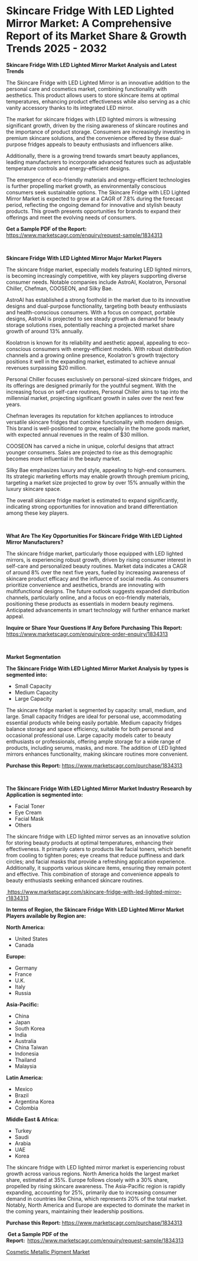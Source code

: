 <p><h1>Skincare Fridge With LED Lighted Mirror Market: A Comprehensive Report of its Market Share & Growth Trends 2025 - 2032</h1></p><p><strong>Skincare Fridge With LED Lighted Mirror Market Analysis and Latest Trends</strong></p>
<p><p>The Skincare Fridge with LED Lighted Mirror is an innovative addition to the personal care and cosmetics market, combining functionality with aesthetics. This product allows users to store skincare items at optimal temperatures, enhancing product effectiveness while also serving as a chic vanity accessory thanks to its integrated LED mirror. </p><p>The market for skincare fridges with LED lighted mirrors is witnessing significant growth, driven by the rising awareness of skincare routines and the importance of product storage. Consumers are increasingly investing in premium skincare solutions, and the convenience offered by these dual-purpose fridges appeals to beauty enthusiasts and influencers alike. </p><p>Additionally, there is a growing trend towards smart beauty appliances, leading manufacturers to incorporate advanced features such as adjustable temperature controls and energy-efficient designs. </p><p>The emergence of eco-friendly materials and energy-efficient technologies is further propelling market growth, as environmentally conscious consumers seek sustainable options. The Skincare Fridge with LED Lighted Mirror Market is expected to grow at a CAGR of 7.8% during the forecast period, reflecting the ongoing demand for innovative and stylish beauty products. This growth presents opportunities for brands to expand their offerings and meet the evolving needs of consumers.</p></p>
<p><strong>Get a Sample PDF of the Report:&nbsp;</strong> <a href="https://www.marketscagr.com/enquiry/request-sample/1834313?utm_campaign=2526&utm_medium=2&utm_source=Github&utm_content=ia&utm_term=05042025&utm_id=skincare-fridge-with-led-lighted-mirror">https://www.marketscagr.com/enquiry/request-sample/1834313</a></p>
<p>&nbsp;</p>
<p><strong>Skincare Fridge With LED Lighted Mirror Major Market Players</strong></p>
<p><p>The skincare fridge market, especially models featuring LED lighted mirrors, is becoming increasingly competitive, with key players supporting diverse consumer needs. Notable companies include AstroAI, Koolatron, Personal Chiller, Chefman, COOSEON, and Silky Bae.</p><p>AstroAI has established a strong foothold in the market due to its innovative designs and dual-purpose functionality, targeting both beauty enthusiasts and health-conscious consumers. With a focus on compact, portable designs, AstroAI is projected to see steady growth as demand for beauty storage solutions rises, potentially reaching a projected market share growth of around 13% annually.</p><p>Koolatron is known for its reliability and aesthetic appeal, appealing to eco-conscious consumers with energy-efficient models. With robust distribution channels and a growing online presence, Koolatron's growth trajectory positions it well in the expanding market, estimated to achieve annual revenues surpassing $20 million.</p><p>Personal Chiller focuses exclusively on personal-sized skincare fridges, and its offerings are designed primarily for the youthful segment. With the increasing focus on self-care routines, Personal Chiller aims to tap into the millennial market, projecting significant growth in sales over the next few years.</p><p>Chefman leverages its reputation for kitchen appliances to introduce versatile skincare fridges that combine functionality with modern design. This brand is well-positioned to grow, especially in the home goods market, with expected annual revenues in the realm of $30 million.</p><p>COOSEON has carved a niche in unique, colorful designs that attract younger consumers. Sales are projected to rise as this demographic becomes more influential in the beauty market.</p><p>Silky Bae emphasizes luxury and style, appealing to high-end consumers. Its strategic marketing efforts may enable growth through premium pricing, targeting a market size projected to grow by over 15% annually within the luxury skincare space. </p><p>The overall skincare fridge market is estimated to expand significantly, indicating strong opportunities for innovation and brand differentiation among these key players.</p></p>
<p>&nbsp;</p>
<p><strong>What Are The Key Opportunities For Skincare Fridge With LED Lighted Mirror Manufacturers?</strong></p>
<p><p>The skincare fridge market, particularly those equipped with LED lighted mirrors, is experiencing robust growth, driven by rising consumer interest in self-care and personalized beauty routines. Market data indicates a CAGR of around 8% over the next five years, fueled by increasing awareness of skincare product efficacy and the influence of social media. As consumers prioritize convenience and aesthetics, brands are innovating with multifunctional designs. The future outlook suggests expanded distribution channels, particularly online, and a focus on eco-friendly materials, positioning these products as essentials in modern beauty regimens. Anticipated advancements in smart technology will further enhance market appeal.</p></p>
<p><strong>Inquire or Share Your Questions If Any Before Purchasing This Report:</strong> <a href="https://www.marketscagr.com/enquiry/pre-order-enquiry/1834313?utm_campaign=2526&utm_medium=2&utm_source=Github&utm_content=ia&utm_term=05042025&utm_id=skincare-fridge-with-led-lighted-mirror">https://www.marketscagr.com/enquiry/pre-order-enquiry/1834313</a></p>
<p>&nbsp;</p>
<p><strong>Market Segmentation</strong></p>
<p><strong>The Skincare Fridge With LED Lighted Mirror Market Analysis by types is segmented into:</strong></p>
<p><ul><li>Small Capacity</li><li>Medium Capacity</li><li>Large Capacity</li></ul></p>
<p><p>The skincare fridge market is segmented by capacity: small, medium, and large. Small capacity fridges are ideal for personal use, accommodating essential products while being easily portable. Medium capacity fridges balance storage and space efficiency, suitable for both personal and occasional professional use. Large capacity models cater to beauty enthusiasts or professionals, offering ample storage for a wide range of products, including serums, masks, and more. The addition of LED lighted mirrors enhances functionality, making skincare routines more convenient.</p></p>
<p><strong>Purchase this Report:&nbsp;</strong><a href="https://www.marketscagr.com/purchase/1834313?utm_campaign=2526&utm_medium=2&utm_source=Github&utm_content=ia&utm_term=05042025&utm_id=skincare-fridge-with-led-lighted-mirror">https://www.marketscagr.com/purchase/1834313</a></p>
<p>&nbsp;</p>
<p><strong>The Skincare Fridge With LED Lighted Mirror Market Industry Research by Application is segmented into:</strong></p>
<p><ul><li>Facial Toner</li><li>Eye Cream</li><li>Facial Mask</li><li>Others</li></ul></p>
<p><p>The skincare fridge with LED lighted mirror serves as an innovative solution for storing beauty products at optimal temperatures, enhancing their effectiveness. It primarily caters to products like facial toners, which benefit from cooling to tighten pores; eye creams that reduce puffiness and dark circles; and facial masks that provide a refreshing application experience. Additionally, it supports various skincare items, ensuring they remain potent and effective. This combination of storage and convenience appeals to beauty enthusiasts seeking enhanced skincare routines.</p></p>
<p><a href="https://www.marketscagr.com/skincare-fridge-with-led-lighted-mirror-r1834313?utm_campaign=2526&utm_medium=2&utm_source=Github&utm_content=ia&utm_term=05042025&utm_id=skincare-fridge-with-led-lighted-mirror">&nbsp;https://www.marketscagr.com/skincare-fridge-with-led-lighted-mirror-r1834313</a></p>
<p><strong>In terms of Region, the Skincare Fridge With LED Lighted Mirror Market Players available by Region are:</strong></p>
<p>
    <p> <strong> North America: </strong>
        <ul>
            <li>United States</li>
            <li>Canada</li>
        </ul>
        </p> 
    <p> <strong> Europe: </strong>
        <ul>
            <li>Germany</li>
            <li>France</li>
            <li>U.K.</li>
            <li>Italy</li>
            <li>Russia</li>
        </ul>
        </p> 
    <p> <strong> Asia-Pacific: </strong>
        <ul>
            <li>China</li>
            <li>Japan</li>
            <li>South Korea</li>
            <li>India</li>
            <li>Australia</li>
            <li>China Taiwan</li>
            <li>Indonesia</li>
            <li>Thailand</li>
            <li>Malaysia</li>
        </ul>
        </p> 
    <p> <strong> Latin America: </strong>
        <ul>
            <li>Mexico</li>
            <li>Brazil</li>
            <li>Argentina Korea</li>
            <li>Colombia</li>
        </ul>
        </p> 
    <p> <strong> Middle East & Africa: </strong>
        <ul>
            <li>Turkey</li>
            <li>Saudi</li>
            <li>Arabia</li>
            <li>UAE</li>
            <li>Korea</li>
        </ul>
    </p>
    </p>
<p><p>The skincare fridge with LED lighted mirror market is experiencing robust growth across various regions. North America holds the largest market share, estimated at 35%. Europe follows closely with a 30% share, propelled by rising skincare awareness. The Asia-Pacific region is rapidly expanding, accounting for 25%, primarily due to increasing consumer demand in countries like China, which represents 20% of the total market. Notably, North America and Europe are expected to dominate the market in the coming years, maintaining their leadership positions.</p></p>
<p><strong>Purchase this Report: </strong><a href="https://www.marketscagr.com/purchase/1834313?utm_campaign=2526&utm_medium=2&utm_source=Github&utm_content=ia&utm_term=05042025&utm_id=skincare-fridge-with-led-lighted-mirror">https://www.marketscagr.com/purchase/1834313</a></p>
<p>&nbsp;<strong>Get a Sample PDF of the Report:&nbsp;&nbsp;</strong><a href="https://www.marketscagr.com/enquiry/request-sample/1834313?utm_campaign=2526&utm_medium=2&utm_source=Github&utm_content=ia&utm_term=05042025&utm_id=skincare-fridge-with-led-lighted-mirror">https://www.marketscagr.com/enquiry/request-sample/1834313</a></p>
<p><strong></strong></p>
<p><p><a href="https://github.com/lizamflotow/Market-Research-Report-List-1/blob/main/cosmetic-metallic-pigment-market.md?utm_campaign=2526&utm_medium=2&utm_source=Github&utm_content=ia&utm_term=05042025&utm_id=skincare-fridge-with-led-lighted-mirror">Cosmetic Metallic Pigment Market</a></p></p>